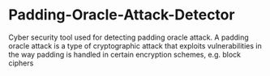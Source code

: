 # Padding-Oracle-Attack-Detector
Cyber security tool used for detecting padding oracle attack.  A  padding oracle attack is a type of cryptographic attack that exploits vulnerabilities in the way padding is handled in certain encryption schemes, e.g. block ciphers
